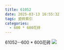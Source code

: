 ```yaml
---
title: 61052
date: 2025-03-13 16:55:32
tags: 瓷砖索引
categories:
  - 600 * 600花砖
---
```


61052--600 * 600花砖
![](/img/ceramic/600_600huazhuan/61052.jpg)